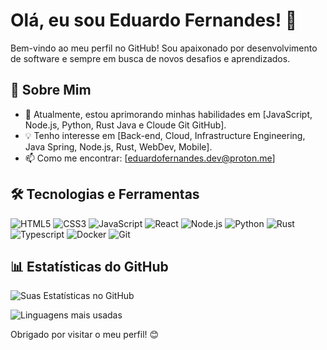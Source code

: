 # Olá, eu sou Eduardo Fernandes! 👋

Bem-vindo ao meu perfil no GitHub! Sou apaixonado por desenvolvimento de software e sempre em busca de novos desafios e aprendizados.

## 🚀 Sobre Mim
- 🌱 Atualmente, estou aprimorando minhas habilidades em [JavaScript, Node.js, Python, Rust Java e Cloude Git GitHub].
- 💡 Tenho interesse em [Back-end, Cloud, Infrastructure Engineering, Java Spring, Node.js, Rust, WebDev, Mobile].
- 📫 Como me encontrar: [eduardofernandes.dev@proton.me]

## 🛠 Tecnologias e Ferramentas
![HTML5](https://img.shields.io/badge/HTML5-000?style=for-the-badge&logo=html5)
![CSS3](https://img.shields.io/badge/CSS3-000?style=for-the-badge&logo=css3)
![JavaScript](https://img.shields.io/badge/JavaScript-000?style=for-the-badge&logo=javascript)
![React](https://img.shields.io/badge/React-000?style=for-the-badge&logo=react)
![Node.js](https://img.shields.io/badge/Node.js-000?style=for-the-badge&logo=node.js)
![Python](https://img.shields.io/badge/Python-000?style=for-the-badge&logo=python)
![Rust](https://img.shields.io/badge/RUST-000?style=for-the-badge&logo=Rust)
![Typescript](https://img.shields.io/badge/TYPESCRIPT-000?style=for-the-badge&logo=Typescript)
![Docker](https://img.shields.io/badge/DOCKER-000?style=for-the-badge&logo=Docker)
![Git](https://img.shields.io/badge/Git-000?style=for-the-badge&logo=git)


## 📊 Estatísticas do GitHub
![Suas Estatísticas no GitHub](https://github-readme-stats.vercel.app/api?username=eduardofernandess&show_icons=true&theme=radical)

![Linguagens mais usadas](https://github-readme-stats.vercel.app/api/top-langs/?username=eduardofernandess&layout=compact&theme=radical)


Obrigado por visitar o meu perfil! 😊